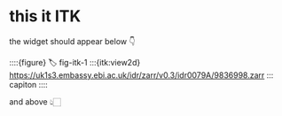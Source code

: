 # this it ITK

the widget should appear below 👇

::::{figure}
:label: fig-itk-1
:::{itk:view2d} https://uk1s3.embassy.ebi.ac.uk/idr/zarr/v0.3/idr0079A/9836998.zarr
:::
capiton
::::

and above 👆🏻

